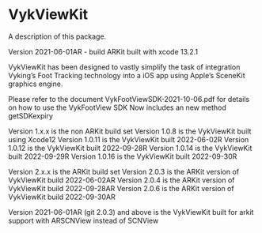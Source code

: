 # VykViewKit

A description of this package.

Version 2021-06-01AR - build ARKit built with xcode 13.2.1

VykViewKit has been designed to vastly simplify the task of integration Vyking’s Foot Tracking technology into a iOS app using Apple’s SceneKit graphics engine.

Please refer to the document VykFootViewSDK-2021-10-06.pdf for details on how to use the VykFootView SDK
Now includes an new method getSDKexpiry

Version 1.x.x is the non ARKit build set
Version 1.0.8 is the VykViewKit built using Xcode12
Version 1.0.11 is the VykViewKit built 2022-06-02R
Version 1.0.12 is the VykViewKit built 2022-09-28R
Version 1.0.14 is the VykViewKit built 2022-09-29R
Version 1.0.16 is the VykViewKit built 2022-09-30R

Version 2.x.x is the ARKit build set
Version 2.0.3 is the ARKit version of VykViewKit build 2022-06-02AR
Version 2.0.4 is the ARKit version of VykViewKit build 2022-09-28AR
Version 2.0.6 is the ARKit version of VykViewKit build 2022-09-30AR

Version 2021-06-01AR (git 2.0.3) and above is the VykViewKit built for arkit support with ARSCNView instead of SCNView

